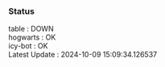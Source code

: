 ### Status


table : DOWN  
hogwarts : OK  
icy-bot : OK  
Latest Update : 2024-10-09 15:09:34.126537
